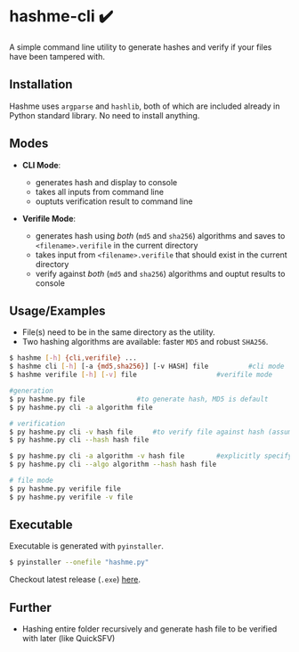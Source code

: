 # hashme-cli ✔️
A simple command line utility to generate hashes and verify if your files have been tampered with.

## Installation
Hashme uses `argparse` and `hashlib`, both of which are included already in Python standard library. No need to install anything.

## Modes
- **CLI Mode**: 
	- generates hash and display to console
	- takes all inputs from command line
	- ouptuts verification result to command line

- **Verifile Mode**: 
	- generates hash using _both_ (`md5` and `sha256`) algorithms and saves to `<filename>.verifile` in the current directory
	- takes input from `<filename>.verifile` that should exist in the current directory
	- verify against _both_ (`md5` and `sha256`) algorithms and ouptut results to console

## Usage/Examples
- File(s) need to be in the same directory as the utility.
- Two hashing algorithms are available: faster `MD5` and robust `SHA256`.

```sh
$ hashme [-h] {cli,verifile} ...
$ hashme cli [-h] [-a {md5,sha256}] [-v HASH] file 			#cli mode
$ hashme verifile [-h] [-v] file 					#verifile mode
```

```sh
#generation
$ py hashme.py file				#to generate hash, MD5 is default
$ py hashme.py cli -a algorithm file

# verification
$ py hashme.py cli -v hash file		#to verify file against hash (assumed to be MD5 by default)
$ py hashme.py cli --hash hash file

$ py hashme.py cli -a algorithm -v hash file		#explicitly specifying algorithm
$ py hashme.py cli --algo algorithm --hash hash file

# file mode
$ py hashme.py verifile file
$ py hashme.py verifile -v file
```

## Executable
Executable is generated with `pyinstaller`.

```sh
$ pyinstaller --onefile "hashme.py"
```

Checkout latest release (`.exe`) [here](https://github.com/abhishekarya1/hashme-cli/releases).

## Further
- Hashing entire folder recursively and generate hash file to be verified with later (like QuickSFV)